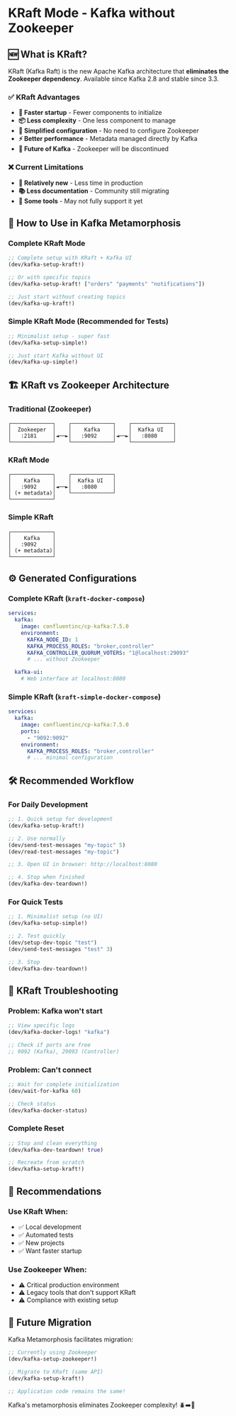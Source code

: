# KRaft Mode - Kafka without Zookeeper

## 🆕 What is KRaft?

KRaft (Kafka Raft) is the new Apache Kafka architecture that **eliminates the Zookeeper dependency**. Available since Kafka 2.8 and stable since 3.3.

### ✅ KRaft Advantages

- **🚀 Faster startup** - Fewer components to initialize
- **📦 Less complexity** - One less component to manage
- **🔧 Simplified configuration** - No need to configure Zookeeper
- **⚡ Better performance** - Metadata managed directly by Kafka
- **🎯 Future of Kafka** - Zookeeper will be discontinued

### ❌ Current Limitations

- **🧪 Relatively new** - Less time in production
- **📚 Less documentation** - Community still migrating
- **🔌 Some tools** - May not fully support it yet

## 🚀 How to Use in Kafka Metamorphosis

### Complete KRaft Mode

```clojure
;; Complete setup with KRaft + Kafka UI
(dev/kafka-setup-kraft!)

;; Or with specific topics
(dev/kafka-setup-kraft! ["orders" "payments" "notifications"])

;; Just start without creating topics
(dev/kafka-up-kraft!)
```

### Simple KRaft Mode (Recommended for Tests)

```clojure
;; Minimalist setup - super fast
(dev/kafka-setup-simple!)

;; Just start Kafka without UI
(dev/kafka-up-simple!)
```

## 🏗️ KRaft vs Zookeeper Architecture

### Traditional (Zookeeper)

```
┌─────────────┐    ┌─────────────┐    ┌─────────────┐
│  Zookeeper  │    │    Kafka    │    │  Kafka UI   │
│   :2181     │◄──►│   :9092     │◄──►│   :8080     │
└─────────────┘    └─────────────┘    └─────────────┘
```

### KRaft Mode

```
┌─────────────┐    ┌─────────────┐
│    Kafka    │    │  Kafka UI   │
│   :9092     │◄──►│   :8080     │
│ (+ metadata)│    └─────────────┘
└─────────────┘
```

### Simple KRaft

```
┌─────────────┐
│    Kafka    │
│   :9092     │
│ (+ metadata)│
└─────────────┘
```

## ⚙️ Generated Configurations

### Complete KRaft (`kraft-docker-compose`)

```yaml
services:
  kafka:
    image: confluentinc/cp-kafka:7.5.0
    environment:
      KAFKA_NODE_ID: 1
      KAFKA_PROCESS_ROLES: "broker,controller"
      KAFKA_CONTROLLER_QUORUM_VOTERS: "1@localhost:29093"
      # ... without Zookeeper

  kafka-ui:
    # Web interface at localhost:8080
```

### Simple KRaft (`kraft-simple-docker-compose`)

```yaml
services:
  kafka:
    image: confluentinc/cp-kafka:7.5.0
    ports:
      - "9092:9092"
    environment:
      KAFKA_PROCESS_ROLES: "broker,controller"
      # ... minimal configuration
```

## 🛠️ Recommended Workflow

### For Daily Development

```clojure
;; 1. Quick setup for development
(dev/kafka-setup-kraft!)

;; 2. Use normally
(dev/send-test-messages "my-topic" 5)
(dev/read-test-messages "my-topic")

;; 3. Open UI in browser: http://localhost:8080

;; 4. Stop when finished
(dev/kafka-dev-teardown!)
```

### For Quick Tests

```clojure
;; 1. Minimalist setup (no UI)
(dev/kafka-setup-simple!)

;; 2. Test quickly
(dev/setup-dev-topic "test")
(dev/send-test-messages "test" 3)

;; 3. Stop
(dev/kafka-dev-teardown!)
```

## 🔧 KRaft Troubleshooting

### Problem: Kafka won't start

```clojure
;; View specific logs
(dev/kafka-docker-logs! "kafka")

;; Check if ports are free
;; 9092 (Kafka), 29093 (Controller)
```

### Problem: Can't connect

```clojure
;; Wait for complete initialization
(dev/wait-for-kafka 60)

;; Check status
(dev/kafka-docker-status)
```

### Complete Reset

```clojure
;; Stop and clean everything
(dev/kafka-dev-teardown! true)

;; Recreate from scratch
(dev/kafka-setup-kraft!)
```

## 🎯 Recommendations

### Use KRaft When:

- ✅ Local development
- ✅ Automated tests
- ✅ New projects
- ✅ Want faster startup

### Use Zookeeper When:

- ⚠️ Critical production environment
- ⚠️ Legacy tools that don't support KRaft
- ⚠️ Compliance with existing setup

## 🦋 Future Migration

Kafka Metamorphosis facilitates migration:

```clojure
;; Currently using Zookeeper
(dev/kafka-setup-zookeeper!)

;; Migrate to KRaft (same API)
(dev/kafka-setup-kraft!)

;; Application code remains the same!
```

Kafka's metamorphosis eliminates Zookeeper complexity! 🪲➡️🦋
